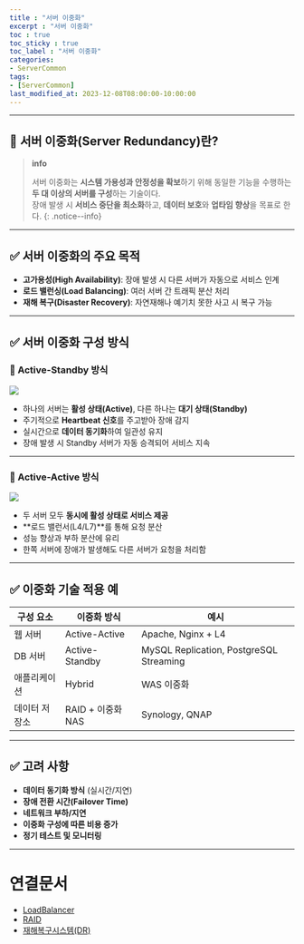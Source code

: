 ```yaml
---
title : "서버 이중화"
excerpt : "서버 이중화"
toc : true
toc_sticky : true
toc_label : "서버 이중화"
categories:
- ServerCommon
tags:
- [ServerCommon]
last_modified_at: 2023-12-08T08:00:00-10:00:00
---
```

  
---
  
## 📌 서버 이중화(Server Redundancy)란?

> **info**
>
> 서버 이중화는 **시스템 가용성과 안정성을 확보**하기 위해 동일한 기능을 수행하는 **두 대 이상의 서버를 구성**하는 기술이다.  
> 장애 발생 시 **서비스 중단을 최소화**하고, **데이터 보호**와 **업타임 향상**을 목표로 한다. 
{: .notice--info}  

---
  
## ✅ 서버 이중화의 주요 목적

- **고가용성(High Availability)**: 장애 발생 시 다른 서버가 자동으로 서비스 인계
- **로드 밸런싱(Load Balancing)**: 여러 서버 간 트래픽 분산 처리
- **재해 복구(Disaster Recovery)**: 자연재해나 예기치 못한 사고 시 복구 가능

---
  
## ✅ 서버 이중화 구성 방식
  
### 🔹 Active-Standby 방식

![](Active_Standby.png)

- 하나의 서버는 **활성 상태(Active)**, 다른 하나는 **대기 상태(Standby)**
- 주기적으로 **Heartbeat 신호**를 주고받아 장애 감지
- 실시간으로 **데이터 동기화**하여 일관성 유지
- 장애 발생 시 Standby 서버가 자동 승격되어 서비스 지속

---
  
### 🔹 Active-Active 방식

![](Active_Active.png)

- 두 서버 모두 **동시에 활성 상태로 서비스 제공**
- **로드 밸런서(L4/L7)**를 통해 요청 분산
- 성능 향상과 부하 분산에 유리
- 한쪽 서버에 장애가 발생해도 다른 서버가 요청을 처리함

---
  
## ✅ 이중화 기술 적용 예

| 구성 요소 | 이중화 방식 | 예시 |
|-----------|--------------|------|
| 웹 서버 | Active-Active | Apache, Nginx + L4 |
| DB 서버 | Active-Standby | MySQL Replication, PostgreSQL Streaming |
| 애플리케이션 | Hybrid | WAS 이중화 |
| 데이터 저장소 | RAID + 이중화 NAS | Synology, QNAP |

---
  
## ✅ 고려 사항

- **데이터 동기화 방식** (실시간/지연)
- **장애 전환 시간(Failover Time)**
- **네트워크 부하/지연**
- **이중화 구성에 따른 비용 증가**
- **정기 테스트 및 모니터링**

---
  
# 연결문서
- [LoadBalancer](../../servercommon/servercommon-LoadBalancer)
- [RAID](../../하드웨어/하드웨어-RAID)
- [재해복구시스템(DR)](../../servercommon/servercommon-재해복구시스템(DR))
